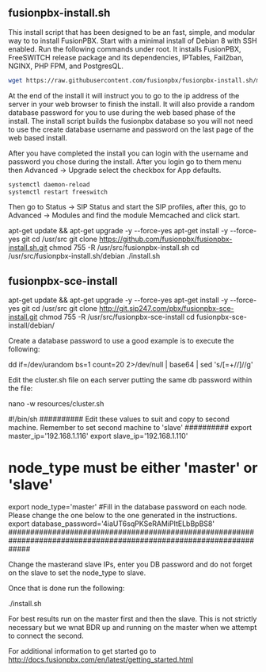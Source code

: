 fusionpbx-install.sh
--------------------------------------

This install script that has been designed to be an fast, simple, and modular way to to install FusionPBX. Start with a minimal install of Debian 8 with SSH enabled. Run the following commands under root. It installs FusionPBX, FreeSWITCH release package and its dependencies, IPTables, Fail2ban, NGINX, PHP FPM, and PostgresQL.

```bash
wget https://raw.githubusercontent.com/fusionpbx/fusionpbx-install.sh/master/install.sh -O install.sh && sh install.sh
```

At the end of the install it will instruct you to go to the ip address of the server in your web browser to finish the install. It will also provide a random database password for you to use during the web based phase of the install. The install script builds the fusionpbx database so you will not need to use the create database username and password on the last page of the web based install.

After you have completed the install you can login with the username and password you chose during the install. After you login go to them menu then Advanced -> Upgrade select the checkbox for App defaults. 

```bash
systemctl daemon-reload
systemctl restart freeswitch
```

Then go to Status -> SIP Status and start the SIP profiles, after this, go to Advanced -> Modules and find the module Memcached and click start.

apt-get update && apt-get upgrade -y --force-yes
apt-get install -y --force-yes git
cd /usr/src
git clone https://github.com/fusionpbx/fusionpbx-install.sh.git
chmod 755 -R /usr/src/fusionpbx-install.sh
cd /usr/src/fusionpbx-install.sh/debian
./install.sh

fusionpbx-sce-install
--------------------------------------

apt-get update && apt-get upgrade -y --force-yes
apt-get install -y --force-yes git
cd /usr/src
git clone http://git.sip247.com/pbx/fusionpbx-sce-install.git
chmod 755 -R /usr/src/fusionpbx-sce-install
cd fusionpbx-sce-install/debian/

Create a database password to use a good example is to execute the following:

dd if=/dev/urandom bs=1 count=20 2>/dev/null | base64 | sed 's/[=\+//]//g'

Edit the cluster.sh file on each server putting the same db password within the file:

nano -w resources/cluster.sh

#!/bin/sh
########## Edit these values to suit and copy to second machine. Remember to set second machine to 'slave' ##########
export master_ip='192.168.1.116'
export slave_ip='192.168.1.110'
# node_type must be either 'master' or 'slave'
export node_type='master'
#Fill in the database password on each node. Please change the one below to the one generated in the instructions.
export database_password='4iaUT6sqPKSeRAMiPItELbBpBS8'
#####################################################################################################################

Change the masterand slave IPs, enter you DB password and do not forget on the slave to set the node_type to slave.

Once that is done run the following:

./install.sh

For best results run on the master first and then the slave. This is not strictly necessary but we wnat BDR up and running on the master when we attempt to connect the second.





For additional information to get started go to http://docs.fusionpbx.com/en/latest/getting_started.html 


